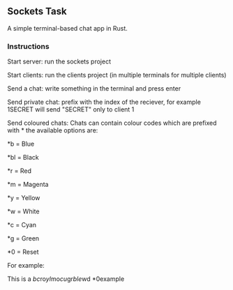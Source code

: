 ## Sockets Task

A simple terminal-based chat app in Rust.

### Instructions

Start server: run the sockets project

Start clients: run the clients project (in multiple terminals for multiple clients)

Send a chat: write something in the terminal and press enter

Send private chat: prefix with the index of the reciever, for example 1SECRET will send "SECRET" only to client 1

Send coloured chats: Chats can contain colour codes which are prefixed with * the available options are:

*b = Blue

*bl = Black

*r = Red

*m = Magenta

*y = Yellow

*w = White

*c = Cyan

*g = Green

*0 = Reset

For example:

This is a *bc*ro*yl*mo*cu*gr*ble*wd *0example